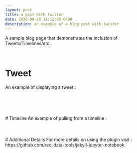 ```yaml
---
layout: post
title: a post with twitter
date: 2020-09-28 11:12:00-0400
description: an example of a blog post with twitter
---
```

A sample blog page that demonstrates the inclusion of Tweets/Timelines/etc.

<br />

# Tweet
An example of displaying a tweet :
<!-- {% twitter https://twitter.com/rubygems/status/518821243320287232 %} -->
<br />
<br />
<br />
<br />
# Timeline
An example of pulling from a timeline :
<!-- {% twitter https://twitter.com/jekyllrb maxwidth=500 limit=3 %} -->
<br />
<br />
<br />
<br />
# Additional Details
For more details on using the plugin visit : https://github.com/red-data-tools/jekyll-jupyter-notebook
